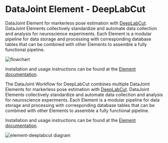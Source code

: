 # DataJoint Element - DeepLabCut

DataJoint Element for markerless pose estimation with
[DeepLabCut](https://www.deeplabcut.org/).  DataJoint Elements collectively standardize
and automate data collection and analysis for neuroscience experiments.  Each Element is
a modular pipeline for data storage and processing with corresponding database
tables that can be combined with other Elements to assemble a fully functional pipeline.

![flowchart](https://raw.githubusercontent.com/datajoint/element-deeplabcut/main/images/flowchart.svg)

Installation and usage instructions can be found at the 
[Element documentation](https://datajoint.com/docs/elements/element-deeplabcut).


The DataJoint Workflow for DeepLabCut combines multiple DataJoint Elements for
markerless pose estimation with [DeepLabCut](https://www.deeplabcut.org/). DataJoint
Elements collectively standardize and automate data collection and analysis for
neuroscience experiments. Each Element is a modular pipeline for data storage and
processing with corresponding database tables that can be combined with other Elements
to assemble a fully functional pipeline.

Installation and usage instructions can be found at the 
[Element documentation](https://datajoint.com/docs/elements/element-deeplabcut).

![element-deeplabcut diagram](https://raw.githubusercontent.com/datajoint/element-deeplabcut/main/images/diagram_dlc.svg)
